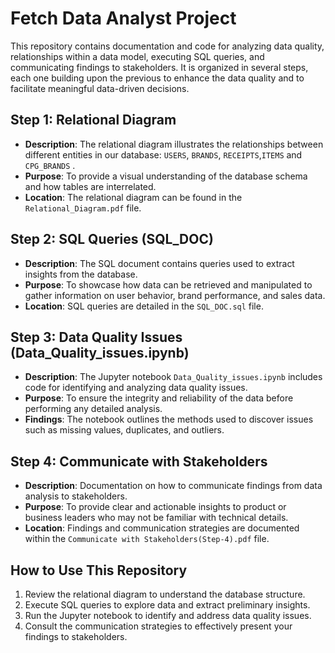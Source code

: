 # Fetch Data Analyst Project

This repository contains documentation and code for analyzing data quality, relationships within a data model, executing SQL queries, and communicating findings to stakeholders. It is organized in several steps, each one building upon the previous to enhance the data quality and to facilitate meaningful data-driven decisions.

## Step 1: Relational Diagram

- **Description**: The relational diagram illustrates the relationships between different entities in our database: `USERS`, `BRANDS`, `RECEIPTS`,`ITEMS` and `CPG_BRANDS` .
- **Purpose**: To provide a visual understanding of the database schema and how tables are interrelated.
- **Location**: The relational diagram can be found in the `Relational_Diagram.pdf` file.

## Step 2: SQL Queries (SQL_DOC)

- **Description**: The SQL document contains queries used to extract insights from the database.
- **Purpose**: To showcase how data can be retrieved and manipulated to gather information on user behavior, brand performance, and sales data.
- **Location**: SQL queries are detailed in the `SQL_DOC.sql` file.

## Step 3: Data Quality Issues (Data_Quality_issues.ipynb)

- **Description**: The Jupyter notebook `Data_Quality_issues.ipynb` includes code for identifying and analyzing data quality issues.
- **Purpose**: To ensure the integrity and reliability of the data before performing any detailed analysis.
- **Findings**: The notebook outlines the methods used to discover issues such as missing values, duplicates, and outliers.

## Step 4: Communicate with Stakeholders

- **Description**: Documentation on how to communicate findings from data analysis to stakeholders.
- **Purpose**: To provide clear and actionable insights to product or business leaders who may not be familiar with technical details.
- **Location**: Findings and communication strategies are documented within the `Communicate with Stakeholders(Step-4).pdf` file.

## How to Use This Repository

1. Review the relational diagram to understand the database structure.
2. Execute SQL queries to explore data and extract preliminary insights.
3. Run the Jupyter notebook to identify and address data quality issues.
4. Consult the communication strategies to effectively present your findings to stakeholders.

